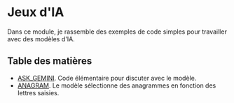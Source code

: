 # Jeux d'IA
Dans ce module, je rassemble des exemples de code simples pour travailler avec des modèles d'IA.

## Table des matières

- [ASK_GEMINI](https://github.com/hypo69/101_python_computer_games_ru/blob/master/GAMES/AI/ASK_GEMINI). Code élémentaire pour discuter avec le modèle.
- [ANAGRAM](https://github.com/hypo69/101_python_computer_games_ru/blob/master/GAMES/AI/ANAGRAM). Le modèle sélectionne des anagrammes en fonction des lettres saisies.

